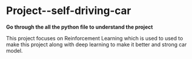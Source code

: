 # Project--self-driving-car
**Go through the all the python file to understand the project**
<table>

  This project focuses on Reinforcement Learning which is used to used to make this project along with deep learning 
  to make it better and strong car model.
  
</table>
